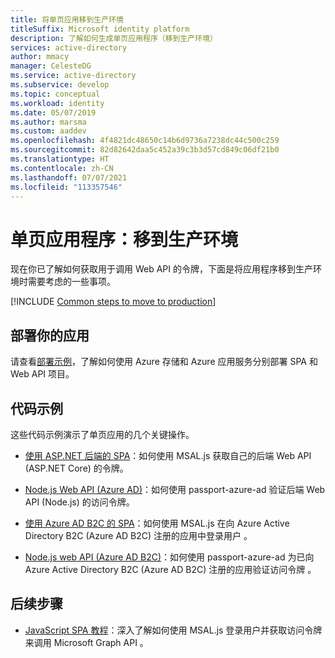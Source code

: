 ```yaml
---
title: 将单页应用移到生产环境
titleSuffix: Microsoft identity platform
description: 了解如何生成单页应用程序（移到生产环境）
services: active-directory
author: mmacy
manager: CelesteDG
ms.service: active-directory
ms.subservice: develop
ms.topic: conceptual
ms.workload: identity
ms.date: 05/07/2019
ms.author: marsma
ms.custom: aaddev
ms.openlocfilehash: 4f4821dc48650c14b6d9736a7238dc44c500c259
ms.sourcegitcommit: 82d82642daa5c452a39c3b3d57cd849c06df21b0
ms.translationtype: HT
ms.contentlocale: zh-CN
ms.lasthandoff: 07/07/2021
ms.locfileid: "113357546"
---
```

# <a name="single-page-application-move-to-production"></a>单页应用程序：移到生产环境

现在你已了解如何获取用于调用 Web API 的令牌，下面是将应用程序移到生产环境时需要考虑的一些事项。

[!INCLUDE [Common steps to move to production](../../../includes/active-directory-develop-scenarios-production.md)]

## <a name="deploy-your-app"></a>部署你的应用

请查看[部署示例](https://github.com/Azure-Samples/ms-identity-javascript-angular-spa-aspnet-webapi-multitenant/tree/master/Chapter3)，了解如何使用 Azure 存储和 Azure 应用服务分别部署 SPA 和 Web API 项目。

## <a name="code-samples"></a>代码示例

这些代码示例演示了单页应用的几个关键操作。
- [使用 ASP.NET 后端的 SPA](https://github.com/Azure-Samples/ms-identity-javascript-angular-spa-aspnetcore-webapi)：如何使用 MSAL.js 获取自己的后端 Web API (ASP.NET Core) 的令牌。

- [Node.js Web API (Azure AD)](https://github.com/Azure-Samples/active-directory-javascript-nodejs-webapi-v2)：如何使用 passport-azure-ad 验证后端 Web API (Node.js) 的访问令牌。

- [使用 Azure AD B2C 的 SPA](https://github.com/Azure-Samples/ms-identity-b2c-javascript-spa)：如何使用 MSAL.js 在向 Azure Active Directory B2C (Azure AD B2C) 注册的应用中登录用户 。

- [Node.js web API (Azure AD B2C)](https://github.com/Azure-Samples/active-directory-b2c-javascript-nodejs-webapi)：如何使用 passport-azure-ad 为已向 Azure Active Directory B2C (Azure AD B2C) 注册的应用验证访问令牌 。

## <a name="next-steps"></a>后续步骤

- [JavaScript SPA 教程](./tutorial-v2-javascript-auth-code.md)：深入了解如何使用 MSAL.js 登录用户并获取访问令牌来调用 Microsoft Graph API 。